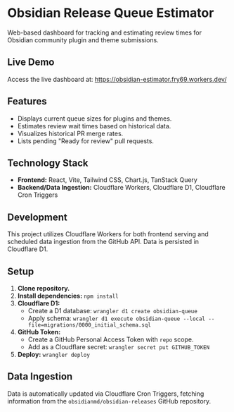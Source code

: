 # Obsidian Release Queue Estimator

Web-based dashboard for tracking and estimating review times for Obsidian community plugin and theme submissions.

## Live Demo

Access the live dashboard at: https://obsidian-estimator.fry69.workers.dev/

## Features

- Displays current queue sizes for plugins and themes.
- Estimates review wait times based on historical data.
- Visualizes historical PR merge rates.
- Lists pending "Ready for review" pull requests.

## Technology Stack

- **Frontend:** React, Vite, Tailwind CSS, Chart.js, TanStack Query
- **Backend/Data Ingestion:** Cloudflare Workers, Cloudflare D1, Cloudflare Cron Triggers

## Development

This project utilizes Cloudflare Workers for both frontend serving and scheduled data ingestion from the GitHub API. Data is persisted in Cloudflare D1.

## Setup

1.  **Clone repository.**
2.  **Install dependencies:** `npm install`
3.  **Cloudflare D1:**
    -   Create a D1 database: `wrangler d1 create obsidian-queue`
    -   Apply schema: `wrangler d1 execute obsidian-queue --local --file=migrations/0000_initial_schema.sql`
4.  **GitHub Token:**
    -   Create a GitHub Personal Access Token with `repo` scope.
    -   Add as a Cloudflare secret: `wrangler secret put GITHUB_TOKEN`
5.  **Deploy:** `wrangler deploy`

## Data Ingestion

Data is automatically updated via Cloudflare Cron Triggers, fetching information from the `obsidianmd/obsidian-releases` GitHub repository.